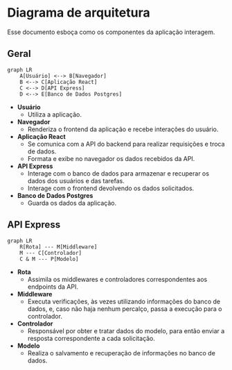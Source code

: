 # Diagrama de arquitetura

Esse documento esboça como os componentes da aplicação interagem.

## Geral

```mermaid
graph LR
    A[Usuário] <--> B[Navegador]
    B <--> C[Aplicação React]
    C <--> D[API Express]
    D <--> E[Banco de Dados Postgres]
```

- **Usuário**
  - Utiliza a aplicação.
- **Navegador**
  - Renderiza o frontend da aplicação e recebe interações do usuário.
- **Aplicação React**
  - Se comunica com a API do backend para realizar requisições e troca de dados.
  - Formata e exibe no navegador os dados recebidos da API.
- **API Express**
  - Interage com o banco de dados para armazenar e recuperar os dados dos
  usuários e das tarefas.
  - Interage com o frontend devolvendo os dados solicitados.
- **Banco de Dados Postgres**
  - Guarda os dados da aplicação.

## API Express

```mermaid
graph LR
    R[Rota] --- M[Middleware]
    M --- C[Controlador]
    C & M --- P[Modelo]
```

- **Rota**
  - Assimila os middlewares e controladores correspondentes aos endpoints da
  API.
- **Middleware**
  - Executa verificações, às vezes utilizando informações do banco de dados, e,
  caso não haja nenhum percalço, passa a execução para o controlador.
- **Controlador**
  - Responsável por obter e tratar dados do modelo, para então enviar a resposta correspondente a cada solicitação.
- **Modelo**
  - Realiza o salvamento e recuperação de informações no banco de dados.
